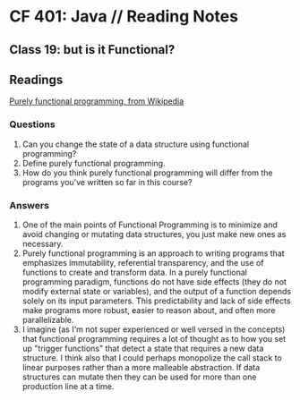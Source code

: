 # CF 401: Java // Reading Notes

## Class 19: but is it Functional?

## Readings

[Purely functional programming, from Wikipedia](https://en.wikipedia.org/wiki/Purely_functional_programming)

### Questions

1. Can you change the state of a data structure using functional programming?
2. Define purely functional programming.
3. How do you think purely functional programming will differ from the programs you’ve written so far in this course?

### Answers

1. One of the main points of Functional Programming is to minimize and avoid changing or mutating data structures, you just make new ones as necessary. 
2. Purely functional programming is an approach to writing programs that emphasizes immutability, referential transparency, and the use of functions to create and transform data. In a purely functional programming paradigm, functions do not have side effects (they do not modify external state or variables), and the output of a function depends solely on its input parameters. This predictability and lack of side effects make programs more robust, easier to reason about, and often more parallelizable.
3. I imagine (as I'm not super experienced or well versed in the concepts) that functional programming requires a lot of thought as to how you set up "trigger functions" that detect a state that requires a new data structure. I think also that I could perhaps monopolize the call stack to linear purposes rather than a more malleable abstraction. If data structures can mutate then they can be used for more than one production line at a time. 
